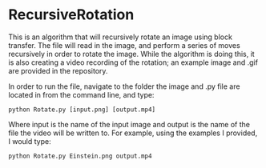 # RecursiveRotation
This is an algorithm that will recursively rotate an image using block transfer.
The file will read in the image, and perform a series of moves recursively in order to rotate the image.
While the algorithm is doing this, it is also creating a video recording of the rotation; an example image and .gif are provided in the repository.

In order to run the file, navigate to the folder the image and .py file are located in from the command line, and type:

```python Rotate.py [input.png] [output.mp4]```

Where input is the name of the input image and output is the name of the file the video will be written to. For example, using the examples I provided, I would type:

```python Rotate.py Einstein.png output.mp4```
